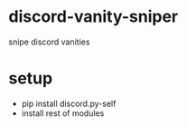 # discord-vanity-sniper
snipe discord vanities

# setup

- pip install discord.py-self
- install rest of modules

  
